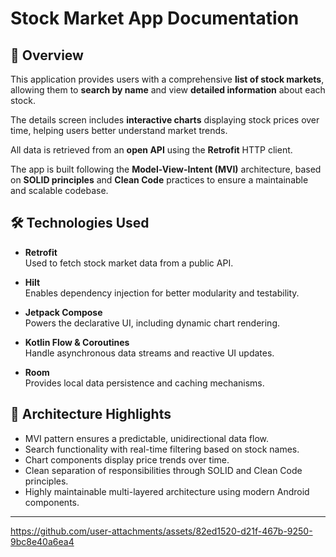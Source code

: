 # Stock Market App Documentation

## 📄 Overview
This application provides users with a comprehensive **list of stock markets**, allowing them to **search by name** and view **detailed information** about each stock.

The details screen includes **interactive charts** displaying stock prices over time, helping users better understand market trends.

All data is retrieved from an **open API** using the **Retrofit** HTTP client.

The app is built following the **Model-View-Intent (MVI)** architecture, based on **SOLID principles** and **Clean Code** practices to ensure a maintainable and scalable codebase.

## 🛠️ Technologies Used

- **Retrofit**  
  Used to fetch stock market data from a public API.

- **Hilt**  
  Enables dependency injection for better modularity and testability.

- **Jetpack Compose**  
  Powers the declarative UI, including dynamic chart rendering.

- **Kotlin Flow & Coroutines**  
  Handle asynchronous data streams and reactive UI updates.

- **Room**  
  Provides local data persistence and caching mechanisms.

## 🎯 Architecture Highlights

- MVI pattern ensures a predictable, unidirectional data flow.
- Search functionality with real-time filtering based on stock names.
- Chart components display price trends over time.
- Clean separation of responsibilities through SOLID and Clean Code principles.
- Highly maintainable multi-layered architecture using modern Android components.

---

https://github.com/user-attachments/assets/82ed1520-d21f-467b-9250-9bc8e40a6ea4




